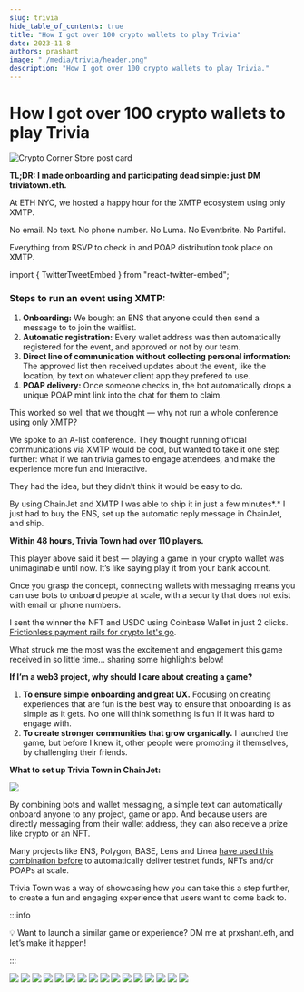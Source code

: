 ```yaml
---
slug: trivia
hide_table_of_contents: true
title: "How I got over 100 crypto wallets to play Trivia"
date: 2023-11-8
authors: prashant
image: "./media/trivia/header.png"
description: "How I got over 100 crypto wallets to play Trivia."
---
```


# How I got over 100 crypto wallets to play Trivia

![Crypto Corner Store post card](./media/trivia/header.png)

**TL;DR: I made onboarding and participating dead simple: just DM triviatown.eth.**

At ETH NYC, we hosted a happy hour for the XMTP ecosystem using only XMTP.

No email. No text. No phone number. No Luma. No Eventbrite. No Partiful.

Everything from RSVP to check in and POAP distribution took place on XMTP.

import { TwitterTweetEmbed } from "react-twitter-embed";

### **Steps to run an event using XMTP:**

1. **Onboarding:** We bought an ENS that anyone could then send a message to to join the waitlist.
2. **Automatic registration:** Every wallet address was then automatically registered for the event, and approved or not by our team.
3. **Direct line of communication without collecting personal information:** The approved list then received updates about the event, like the location, by text on whatever client app they prefered to use.
4. **POAP delivery:** Once someone checks in, the bot automatically drops a unique POAP mint link into the chat for them to claim.

This worked so well that we thought — why not run a whole conference using only XMTP?

We spoke to an A-list conference. They thought running official communications via XMTP would be cool, but wanted to take it one step further: what if we ran trivia games to engage attendees, and make the experience more fun and interactive.

They had the idea, but they didn’t think it would be easy to do.

By using ChainJet and XMTP I was able to ship it in just a few minutes*.* I just had to buy the ENS, set up the automatic reply message in ChainJet, and ship.

**Within 48 hours, Trivia Town had over 110 players.**

<div className="jaja">
  <TwitterTweetEmbed tweetId={"1717366305987207310"} />
</div>

This player above said it best — playing a game in your crypto wallet was unimaginable until now. It’s like saying play it from your bank account.

Once you grasp the concept, connecting wallets with messaging means you can use bots to onboard people at scale, with a security that does not exist with email or phone numbers.

I sent the winner the NFT and USDC using Coinbase Wallet in just 2 clicks. [Frictionless payment rails for crypto let's go](https://hey.xyz/posts/0x016b0f-0x014e-DA-bd07996a).

What struck me the most was the excitement and engagement this game received in so little time… sharing some highlights below!

**If I’m a web3 project, why should I care about creating a game?**

1. **To ensure simple onboarding and great UX.** Focusing on creating experiences that are fun is the best way to ensure that onboarding is as simple as it gets. No one will think something is fun if it was hard to engage with.
2. **To create stronger communities that grow organically.** I launched the game, but before I knew it, other people were promoting it themselves, by challenging their friends.

**What to set up Trivia Town in ChainJet:**

![](./media/trivia/gif.gif)

By combining bots and wallet messaging, a simple text can automatically onboard anyone to any project, game or app. And because users are directly messaging from their wallet address, they can also receive a prize like crypto or an NFT.

Many projects like ENS, Polygon, BASE, Lens and Linea [have used this combination before](https://twitter.com/xmtp_/status/1709244436377747556) to automatically deliver testnet funds, NFTs and/or POAPs at scale.

Trivia Town was a way of showcasing how you can take this a step further, to create a fun and engaging experience that users want to come back to.

:::info

💡 Want to launch a similar game or experience? DM me at prxshant.eth, and let’s make it happen!

:::

<div className="imgs" style={{width: "70%"}}>

![](./media/trivia/1.png)
![](./media/trivia/2.png)
![](./media/trivia/3.png)
![](./media/trivia/4.png)
![](./media/trivia/5.png)
![](./media/trivia/6.png)
![](./media/trivia/7.png)
![](./media/trivia/8.png)
![](./media/trivia/9.png)
![](./media/trivia/10.png)
![](./media/trivia/11.png)
![](./media/trivia/12.png)
![](./media/trivia/13.png)
![](./media/trivia/14.png)
![](./media/trivia/15.png)
![](./media/trivia/16.png)

</div>
